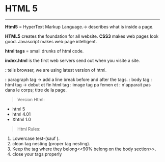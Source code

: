 # HTML 5  

---------------------------------------------------

__Html5__ = HyperText Markup Language.-> describes what is inside a page. 

__HTML5__ creates the foundation for all website. __CSS3__ makes web pages look good. Javascript makes web page intelligent.  

__html tags__ = small drunks of html code.  

__index.html__ is the first web servers send out when you visite a site.  

<!DOCTYPE html> : tells browser, we are using latest version of html.
<p></p>: paragraph tag -> add a line break before and after the tags.
<body></body>: body tag
<html></html>: html tag -> debut et fin html tag
<img src="">: image tag pa femen
<head></head> et <title></title>:  n'apparait pas dans le corps; titre de la page.   

> Version Html:  
- html 5  
- html 4.01  
- Xhtml 1.0  

> Html Rules:
1. Lowercase test-(sauf <!DOCTYPE html>).
2. clean tag nesting (proper tag nesting).
3. Keep the tag where they belong<<90% belong on the body section>>.
4. close your tags properly




































